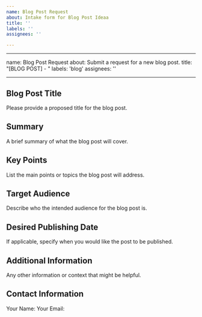 ```yaml
---
name: Blog Post Request
about: Intake form for Blog Post Ideaa
title: ''
labels: ''
assignees: ''

---
```


---
name: Blog Post Request
about: Submit a request for a new blog post.
title: "[BLOG POST] - "
labels: 'blog'
assignees: ''

---

## Blog Post Title
Please provide a proposed title for the blog post.

## Summary
A brief summary of what the blog post will cover.

## Key Points
List the main points or topics the blog post will address.

## Target Audience
Describe who the intended audience for the blog post is.

## Desired Publishing Date
If applicable, specify when you would like the post to be published.

## Additional Information
Any other information or context that might be helpful.

## Contact Information
Your Name:
Your Email:
